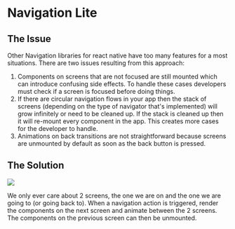 # Navigation Lite

## The Issue

Other Navigation libraries for react native have too many features for a most situations. There are two issues resulting from this approach:

1. Components on screens that are not focused are still mounted which can introduce confusing side effects. To handle these cases developers must check if a screen is focused before doing things.
2. If there are circular navigation flows in your app then the stack of screens (depending on the type of navigator that's implemented) will grow infinitely or need to be cleaned up. If the stack is cleaned up then it will re-mount every component in the app. This creates more cases for the developer to handle.
3. Animations on back transitions are not straightforward because screens are unmounted by default as soon as the back button is pressed.

## The Solution

![](/assets/demo.gif)

We only ever care about 2 screens, the one we are on and the one we are going to (or going back to). When a navigation action is triggered, render the components on the next screen and animate between the 2 screens. The components on the previous screen can then be unmounted.
